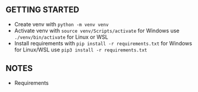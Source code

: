 ## GETTING STARTED
- Create venv with `python -m venv venv`
- Activate venv with `source venv/Scripts/activate` for Windows use `./venv/bin/activate` for Linux or WSL
- Install requirements with `pip install -r requirements.txt` for Windows for Linux/WSL use `pip3 install -r requirements.txt`

## NOTES
- Requirements 